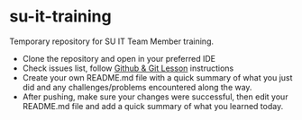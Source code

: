 # su-it-training
Temporary repository for SU IT Team Member training.

- Clone the repository and open in your preferred IDE
- Check issues list, follow [Github & Git Lesson](https://docs.google.com/presentation/d/1DlTzHVHDmATkH7ZC8S4ZmrL21HETyHLr-h7FQW9xLgk/edit?usp=sharing) instructions
- Create your own README.md file with a quick summary of what you just did and any challenges/problems encountered along the way.
- After pushing, make sure your changes were successful, then edit your README.md file and add a quick summary of what you learned today.
